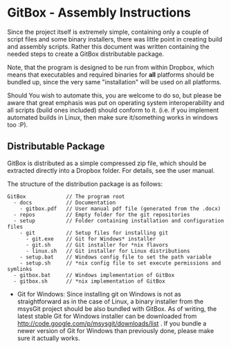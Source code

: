   GitBox - Assembly Instructions
==================================

Since the project itself is extremely simple, containing only a couple of script
files and some binary installers, there was little point in creating build and
assembly scripts. Rather this document was written containing the needed steps
to create a GitBox distributable package.

Note, that the program is designed to be run from within Dropbox, which means
that executables and required binaries for **all** platforms should be bundled up,
since the very same "installation" will be used on all platforms.

Should You wish to automate this, you are welcome to do so, but please be aware
that great emphasis was put on operating system interoperability and all scripts
(build ones included) should conform to it. (i.e. if you implement automated
builds in Linux, then make sure it/something works in windows too :P).


  Distributable Package
-------------------------

GitBox is distributed as a simple compressed zip file, which should be extracted
directly into a Dropbox folder. For details, see the user manual.

The structure of the distribution package is as follows:

    GitBox             // The program root
      - docs           // Documentation
        - gitbox.pdf   // User manual pdf file (generated from the .docx)
      - repos          // Empty folder for the git repositories
      - setup          // Folder containing installation and configuration files 
        - git          // Setup files for installing git
          - git.exe    // Git for Windows* installer
          - git.sh     // Git installer for *nix flavors
          - linux.sh   // Git installer for Linux distributions
        - setup.bat    // Windows config file to set the path variable
        - setup.sh     // *nix config file to set execute permissions and symlinks
      - gitbox.bat     // Windows implementation of GitBox
      - gitbox.sh      // *nix implementation of GitBox
  
* Git for Windows: Since installing git on Windows is not as straightforward as
in the case of Linux, a binary installer from the msysGit project should be also
bundled with GitBox. As of writing, the latest stable Git for Windows installer
can be downloaded from http://code.google.com/p/msysgit/downloads/list . If you
bundle a newer version of Git for Windows than previously done, please make sure
it actually works.
